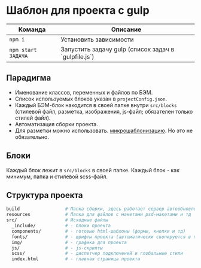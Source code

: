 # Шаблон для проекта с gulp
<table>
  <thead>
    <tr>
      <th>Команда</th>
      <th>Описание</th>
    </tr>
  </thead>
   <tbody>
    <tr>
      <td><code>npm i</code></td>
      <td>Установить зависимости</td>
    </tr>
    <tr>
      <td><code>npm start ЗАДАЧА</code></td>
      <td>Запустить задачу gulp (список задач в `gulpfile.js`)</td>
    </tr>
   </tbody>
</table>

## Парадигма
- Именование классов, переменных и файлов по БЭМ.
- Список используемых блоков указан в `projectConfig.json`.
- Каждый БЭМ-блок находится в своей папке внутри `src/blocks` (стилевой файл, разметка, изображения, js-файл; обязателен только стилей файл).
- Автоматизация сборки проекта.
- Для разметки можно использовать. [микрошаблонизацию](https://www.npmjs.com/package/gulp-file-include). Но это не обязательно.


## Блоки
Каждый блок лежит в `src/blocks` в своей папке. Каждый блок - как минимум, папка и стилевой scss-файл.

## Структура проекта

```bash
build                 # Папка сборки, здесь работает сервер автообновлений
resources             # Папка для файлов с макетами psd-макетами и тд
src/                  # Исходные файлы
  _include/           # - блоки проекта
  components/         # - готовые html-шаблоны (формы, кнопки и тд)
  fonts/              # - шрифты проекта (автоматически скопируется в папку сборки)
  img/                # - графика для проекта
  js/                 # - js-скрипты
  scss/               # - диспетчер подключений и глобальные стили
  index.html          # - главная страница проекта
```
